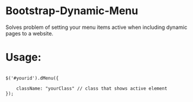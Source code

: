 # Bootstrap-Dynamic-Menu
Solves problem of setting your menu items active when including dynamic pages to a website. 

# Usage:
```

$('#yourid').dMenu({

    className: "yourClass" // class that shows active element  
});
```
